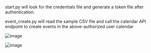 start.py will look for the credentials file and generate a token file after authentication.

event_create.py will read the sample CSV file and call the calendar API endpoint to create events in the above-authorized user calendar

![image](https://user-images.githubusercontent.com/68957716/131166712-f05dd589-8534-4102-8f2e-5d848600c92e.png)


![image](https://user-images.githubusercontent.com/68957716/131166872-9fb603bc-feef-443e-91f1-5ccb8b256e5a.png)

